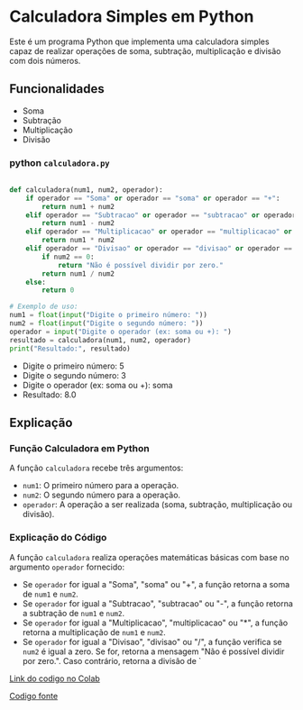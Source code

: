 # Calculadora Simples em Python

Este é um programa Python que implementa uma calculadora simples capaz de realizar operações de soma, subtração, multiplicação e divisão com dois números.

## Funcionalidades

- Soma
- Subtração
- Multiplicação
- Divisão

### python `calculadora.py`

```python
   
def calculadora(num1, num2, operador):
    if operador == "Soma" or operador == "soma" or operador == "+":
        return num1 + num2
    elif operador == "Subtracao" or operador == "subtracao" or operador == "-":
        return num1 - num2
    elif operador == "Multiplicacao" or operador == "multiplicacao" or operador == "*":
        return num1 * num2
    elif operador == "Divisao" or operador == "divisao" or operador == "/":
        if num2 == 0:
            return "Não é possível dividir por zero."
        return num1 / num2
    else:
        return 0

# Exemplo de uso:
num1 = float(input("Digite o primeiro número: "))
num2 = float(input("Digite o segundo número: "))
operador = input("Digite o operador (ex: soma ou +): ")
resultado = calculadora(num1, num2, operador)
print("Resultado:", resultado)
```

- Digite o primeiro número: 5
- Digite o segundo número: 3
- Digite o operador (ex: soma ou +): soma
- Resultado: 8.0


## Explicação

### Função Calculadora em Python

A função `calculadora` recebe três argumentos:

- `num1`: O primeiro número para a operação.
- `num2`: O segundo número para a operação.
- `operador`: A operação a ser realizada (soma, subtração, multiplicação ou divisão).

### Explicação do Código

A função `calculadora` realiza operações matemáticas básicas com base no argumento `operador` fornecido:

- Se `operador` for igual a "Soma", "soma" ou "+", a função retorna a soma de `num1` e `num2`.
- Se `operador` for igual a "Subtracao", "subtracao" ou "-", a função retorna a subtração de `num1` e `num2`.
- Se `operador` for igual a "Multiplicacao", "multiplicacao" ou "*", a função retorna a multiplicação de `num1` e `num2`.
- Se `operador` for igual a "Divisao", "divisao" ou "/", a função verifica se `num2` é igual a zero. Se for, retorna a mensagem "Não é possível dividir por zero.". Caso contrário, retorna a divisão de `

[Link do codigo no Colab](https://colab.research.google.com/drive/17YEpNW257nRm6E94PpGi_r_GmCwecZvy?usp=sharing)

[Codigo fonte](https://github.com/fabiobrasileiroo/Proz/blob/main/logica/ativCalculadora/01Melhorado.py)

